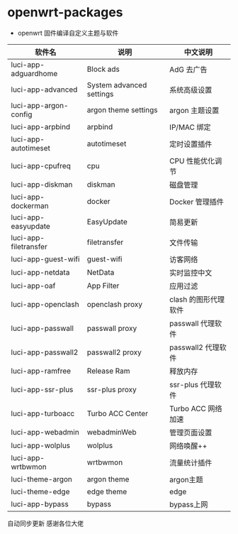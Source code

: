 # openwrt-packages

- openwrt 固件编译自定义主题与软件

| 软件名                | 说明                     | 中文说明             |
| --------------------- | ------------------------ | -------------------- |
| luci-app-adguardhome  | Block ads                | AdG 去广告           |
| luci-app-advanced     | System advanced settings | 系统高级设置         |
| luci-app-argon-config | argon theme settings     | argon 主题设置       |
| luci-app-arpbind      | arpbind                  | IP/MAC 绑定          |
| luci-app-autotimeset  | autotimeset              | 定时设置插件         |
| luci-app-cpufreq      | cpu                      | CPU 性能优化调节     |
| luci-app-diskman      | diskman                  | 磁盘管理             |
| luci-app-dockerman    | docker                   | Docker 管理插件      |
| luci-app-easyupdate   | EasyUpdate               | 简易更新             |
| luci-app-filetransfer | filetransfer             | 文件传输             |
| luci-app-guest-wifi   | guest-wifi               | 访客网络             |
| luci-app-netdata      | NetData                  | 实时监控中文         |
| luci-app-oaf          | App Filter               | 应用过滤             |
| luci-app-openclash    | openclash proxy          | clash 的图形代理软件 |
| luci-app-passwall     | passwall proxy           | passwall 代理软件    |
| luci-app-passwall2    | passwall2 proxy          | passwall2 代理软件  |
| luci-app-ramfree      | Release Ram              | 释放内存             |
| luci-app-ssr-plus     | ssr-plus proxy           | ssr-plus 代理软件    |
| luci-app-turboacc     | Turbo ACC Center         | Turbo ACC 网络加速   |
| luci-app-webadmin     | webadminWeb              |管理页面设置          |
| luci-app-wolplus      | wolplus                  | 网络唤醒++           |
| luci-app-wrtbwmon     | wrtbwmon                 | 流量统计插件         |
| luci-theme-argon      | argon theme              | argon主题     |
| luci-theme-edge       |edge theme    | edge|
|luci-app-bypass|bypass|bypass上网|

自动同步更新
感谢各位大佬

